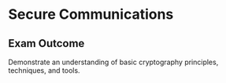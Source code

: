 # Secure Communications

## Exam Outcome

Demonstrate an understanding of basic cryptography principles, techniques, and tools.